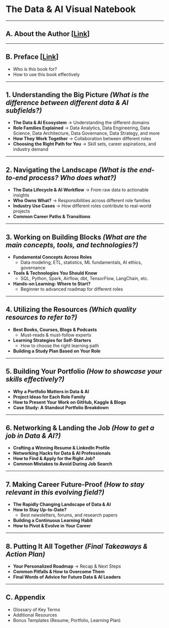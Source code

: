 # The Data & AI Visual Natebook  


---

## A. About the Author [[Link](https://github.com/ankit-rathi/The-Data-AI-Career-Playbook/blob/main/A.%20About%20the%20Author.md)]

---

## B. Preface  [[Link](https://github.com/ankit-rathi/The-Data-AI-Career-Playbook/blob/main/B.%20Preface.md)]
- Who is this book for?  
- How to use this book effectively  

---

## 1. Understanding the Big Picture *(What is the difference between different data & AI subfields?)*  
- **The Data & AI Ecosystem** → Understanding the different domains  
- **Role Families Explained** → Data Analytics, Data Engineering, Data Science, Data Architecture, Data Governance, Data Strategy, and more  
- **How They Work Together** → Collaboration between different roles  
- **Choosing the Right Path for You** → Skill sets, career aspirations, and industry demand  

---

## 2. Navigating the Landscape *(What is the end-to-end process? Who does what?)*  
- **The Data Lifecycle & AI Workflow** → From raw data to actionable insights  
- **Who Owns What?** → Responsibilities across different role families  
- **Industry Use Cases** → How different roles contribute to real-world projects  
- **Common Career Paths & Transitions**  

---

## 3. Working on Building Blocks *(What are the main concepts, tools, and technologies?)*  
- **Fundamental Concepts Across Roles**  
  - Data modeling, ETL, statistics, ML fundamentals, AI ethics, governance  
- **Tools & Technologies You Should Know**  
  - SQL, Python, Spark, Airflow, dbt, TensorFlow, LangChain, etc.  
- **Hands-on Learning: Where to Start?**  
  - Beginner to advanced roadmap for different roles  

---

## 4. Utilizing the Resources *(Which quality resources to refer to?)*  
- **Best Books, Courses, Blogs & Podcasts**  
  - Must-reads & must-follow experts  
- **Learning Strategies for Self-Starters**  
  - How to choose the right learning path  
- **Building a Study Plan Based on Your Role**  

---

## 5. Building Your Portfolio *(How to showcase your skills effectively?)*  
- **Why a Portfolio Matters in Data & AI**  
- **Project Ideas for Each Role Family**  
- **How to Present Your Work on GitHub, Kaggle & Blogs**  
- **Case Study: A Standout Portfolio Breakdown**  

---

## 6. Networking & Landing the Job *(How to get a job in Data & AI?)*  
- **Crafting a Winning Resume & LinkedIn Profile**  
- **Networking Hacks for Data & AI Professionals**  
- **How to Find & Apply for the Right Job?**  
- **Common Mistakes to Avoid During Job Search**  

---

## 7. Making Career Future-Proof *(How to stay relevant in this evolving field?)*  
- **The Rapidly Changing Landscape of Data & AI**  
- **How to Stay Up-to-Date?**  
  - Best newsletters, forums, and research papers  
- **Building a Continuous Learning Habit**  
- **How to Pivot & Evolve in Your Career**  

---

## 8. Putting It All Together *(Final Takeaways & Action Plan)*  
- **Your Personalized Roadmap** → Recap & Next Steps  
- **Common Pitfalls & How to Overcome Them**  
- **Final Words of Advice for Future Data & AI Leaders**  

---

## C. Appendix  
- Glossary of Key Terms  
- Additional Resources  
- Bonus Templates (Resume, Portfolio, Learning Plan)
